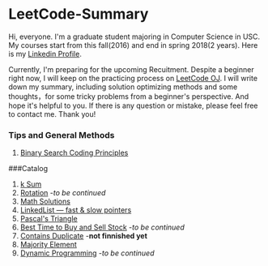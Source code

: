 # LeetCode-Summary

Hi, everyone. I'm a graduate student majoring in Computer Science in USC. My courses start from this fall(2016) and end in spring 2018(2 years). Here is my [Linkedin Profile](https://www.linkedin.com/in/tongzhang1994).

Currently, I'm preparing for the upcoming Recuitment. Despite a beginner right now, I will keep on the practicing process on [LeetCode OJ](https://leetcode.com/problemset/algorithms/). I will write down my summary, including solution optimizing methods and some thoughts，for some tricky problems from a beginner's perspective. And hope it's helpful to you. If there is any question or mistake, please feel free to contact me. Thank you!

### Tips and General Methods
1. [Binary Search Coding Principles](https://github.com/TongZhangUSC/LeetCode-Summary/blob/master/Binary%20Search%20Coding%20Principles.md)

###Catalog
1. [k Sum](https://github.com/TongZhangUSC/LeetCode-Summary/blob/master/k-Sum.md)
2. [Rotation](https://github.com/TongZhangUSC/LeetCode-Summary/blob/master/rotation.md)    -*to be continued*
3. [Math Solutions](https://github.com/TongZhangUSC/LeetCode-Summary/blob/master/Problems%20with%20Math%20Solutions.md)
4. [LinkedList — fast & slow pointers](https://github.com/TongZhangUSC/LeetCode-Summary/blob/master/LinkedList%20with%20Fast%20%26%20Slow%20Pointers.md)
5. [Pascal's Triangle](https://github.com/TongZhangUSC/LeetCode-Summary/blob/master/Pascal%20Triangle.md)
6. [Best Time to Buy and Sell Stock](https://github.com/TongZhangUSC/LeetCode-Summary/blob/master/Best%20Time%20to%20Buy%20and%20Sell%20Stock.md)    -*to be continued*
7. [Contains Duplicate](https://github.com/TongZhangUSC/LeetCode-Summary/blob/master/Contains%20Duplicate.md) -**not finnished yet**
8. [Majority Element](https://github.com/TongZhangUSC/LeetCode-Summary/blob/master/Majority%20Element.md)
9. [Dynamic Programming](https://github.com/TongZhangUSC/LeetCode-Summary/blob/master/Dinamic%20Programming-2D.md)    -*to be continued*

